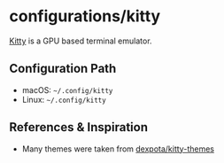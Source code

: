 # configurations/kitty

[Kitty](https://sw.kovidgoyal.net/kitty/) is a GPU based terminal emulator.

## Configuration Path
- macOS: `~/.config/kitty`
- Linux: `~/.config/kitty`

## References & Inspiration
- Many themes were taken from [dexpota/kitty-themes](https://github.com/dexpota/kitty-themes)
